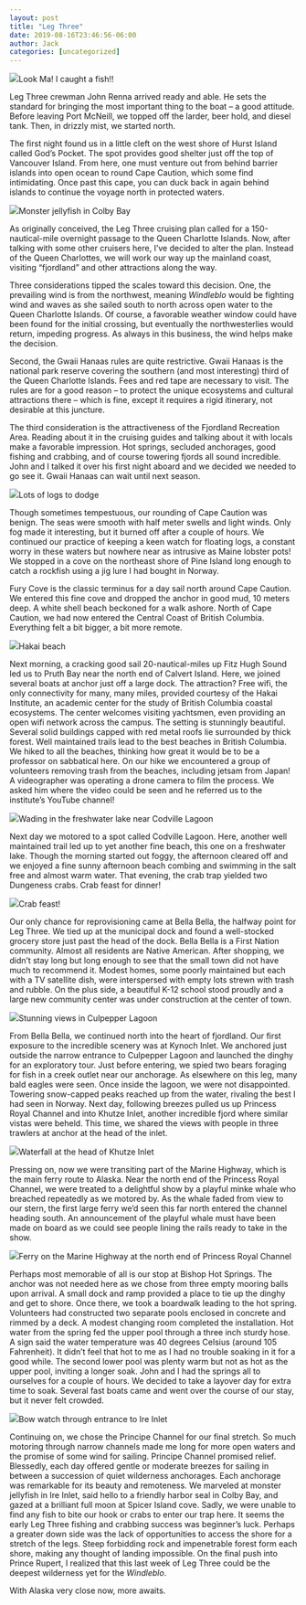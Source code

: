 ```yaml
---
layout: post
title: "Leg Three"
date: 2019-08-16T23:46:56-06:00
author: Jack
categories: [uncategorized]
---
```


![](http://windleblo.com/wp-content/uploads/2019/08/IMG_7447-e1566020077291-768x1024.jpg)Look Ma! I caught a fish!!

Leg Three crewman John Renna arrived ready and able. He sets the standard for bringing the most important thing to the boat – a good attitude. Before leaving Port McNeill, we topped off the larder, beer hold, and diesel tank. Then, in drizzly mist, we started north.

The first night found us in a little cleft on the west shore of Hurst Island called God’s Pocket. The spot provides good shelter just off the top of Vancouver Island. From here, one must venture out from behind barrier islands into open ocean to round Cape Caution, which some find intimidating. Once past this cape, you can duck back in again behind islands to continue the voyage north in protected waters.

![](http://windleblo.com/wp-content/uploads/2019/08/IMG_7429-e1566019962299-768x1024.jpg)Monster jellyfish in Colby Bay

As originally conceived, the Leg Three cruising plan called for a 150-nautical-mile overnight passage to the Queen Charlotte Islands. Now, after talking with some other cruisers here, I’ve decided to alter the plan. Instead of the Queen Charlottes, we will work our way up the mainland coast, visiting “fjordland” and other attractions along the way.

Three considerations tipped the scales toward this decision. One, the prevailing wind is from the northwest, meaning _Windleblo_ would be fighting wind and waves as she sailed south to north across open water to the Queen Charlotte Islands. Of course, a favorable weather window could have been found for the initial crossing, but eventually the northwesterlies would return, impeding progress. As always in this business, the wind helps make the decision.

Second, the Gwaii Hanaas rules are quite restrictive. Gwaii Hanaas is the national park reserve covering the southern (and most interesting) third of the Queen Charlotte Islands. Fees and red tape are necessary to visit. The rules are for a good reason – to protect the unique ecosystems and cultural attractions there – which is fine, except it requires a rigid itinerary, not desirable at this juncture.

The third consideration is the attractiveness of the Fjordland Recreation Area. Reading about it in the cruising guides and talking about it with locals make a favorable impression. Hot springs, secluded anchorages, good fishing and crabbing, and of course towering fjords all sound incredible. John and I talked it over his first night aboard and we decided we needed to go see it. Gwaii Hanaas can wait until next season.

![](http://windleblo.com/wp-content/uploads/2019/08/IMG_1071-1024x768.jpg)Lots of logs to dodge

Though sometimes tempestuous, our rounding of Cape Caution was benign. The seas were smooth with half meter swells and light winds. Only fog made it interesting, but it burned off after a couple of hours. We continued our practice of keeping a keen watch for floating logs, a constant worry in these waters but nowhere near as intrusive as Maine lobster pots! We stopped in a cove on the northeast shore of Pine Island long enough to catch a rockfish using a jig lure I had bought in Norway.

Fury Cove is the classic terminus for a day sail north around Cape Caution. We entered this fine cove and dropped the anchor in good mud, 10 meters deep. A white shell beach beckoned for a walk ashore. North of Cape Caution, we had now entered the Central Coast of British Columbia. Everything felt a bit bigger, a bit more remote.

![](http://windleblo.com/wp-content/uploads/2019/08/IMG_7342-1024x768.jpg)Hakai beach

Next morning, a cracking good sail 20-nautical-miles up Fitz Hugh Sound led us to Pruth Bay near the north end of Calvert Island. Here, we joined several boats at anchor just off a large dock. The attraction? Free wifi, the only connectivity for many, many miles, provided courtesy of the Hakai Institute, an academic center for the study of British Columbia coastal ecosystems. The center welcomes visiting yachtsmen, even providing an open wifi network across the campus. The setting is stunningly beautiful. Several solid buildings capped with red metal roofs lie surrounded by thick forest. Well maintained trails lead to the best beaches in British Columbia. We hiked to all the beaches, thinking how great it would be to be a professor on sabbatical here. On our hike we encountered a group of volunteers removing trash from the beaches, including jetsam from Japan! A videographer was operating a drone camera to film the process. We asked him where the video could be seen and he referred us to the institute’s YouTube channel!

![](http://windleblo.com/wp-content/uploads/2019/08/IMG_1032-1024x768.jpg)Wading in the freshwater lake near Codville Lagoon

Next day we motored to a spot called Codville Lagoon. Here, another well maintained trail led up to yet another fine beach, this one on a freshwater lake. Though the morning started out foggy, the afternoon cleared off and we enjoyed a fine sunny afternoon beach combing and swimming in the salt free and almost warm water. That evening, the crab trap yielded two Dungeness crabs. Crab feast for dinner!

![](http://windleblo.com/wp-content/uploads/2019/08/IMG_1035-1024x768.jpg)Crab feast!

Our only chance for reprovisioning came at Bella Bella, the halfway point for Leg Three. We tied up at the municipal dock and found a well-stocked grocery store just past the head of the dock. Bella Bella is a First Nation community. Almost all residents are Native American. After shopping, we didn’t stay long but long enough to see that the small town did not have much to recommend it. Modest homes, some poorly maintained but each with a TV satellite dish, were interspersed with empty lots strewn with trash and rubble. On the plus side, a beautiful K-12 school stood proudly and a large new community center was under construction at the center of town.

![](http://windleblo.com/wp-content/uploads/2019/08/IMG_7364-1024x768.jpg)Stunning views in Culpepper Lagoon

From Bella Bella, we continued north into the heart of fjordland. Our first exposure to the incredible scenery was at Kynoch Inlet. We anchored just outside the narrow entrance to Culpepper Lagoon and launched the dinghy for an exploratory tour. Just before entering, we spied two bears foraging for fish in a creek outlet near our anchorage. As elsewhere on this leg, many bald eagles were seen. Once inside the lagoon, we were not disappointed. Towering snow-capped peaks reached up from the water, rivaling the best I had seen in Norway. Next day, following breezes pulled us up Princess Royal Channel and into Khutze Inlet, another incredible fjord where similar vistas were beheld. This time, we shared the views with people in three trawlers at anchor at the head of the inlet. 

![](http://windleblo.com/wp-content/uploads/2019/08/IMG_1066-e1566018812962-768x1024.jpg)Waterfall at the head of Khutze Inlet

Pressing on, now we were transiting part of the Marine Highway, which is the main ferry route to Alaska. Near the north end of the Princess Royal Channel, we were treated to a delightful show by a playful minke whale who breached repeatedly as we motored by. As the whale faded from view to our stern, the first large ferry we’d seen this far north entered the channel heading south. An announcement of the playful whale must have been made on board as we could see people lining the rails ready to take in the show.

![](http://windleblo.com/wp-content/uploads/2019/08/IMG_7398-1024x768.jpg)Ferry on the Marine Highway at the north end of Princess Royal Channel

Perhaps most memorable of all is our stop at Bishop Hot Springs. The anchor was not needed here as we chose from three empty mooring balls upon arrival. A small dock and ramp provided a place to tie up the dinghy and get to shore. Once there, we took a boardwalk leading to the hot spring. Volunteers had constructed two separate pools enclosed in concrete and rimmed by a deck. A modest changing room completed the installation. Hot water from the spring fed the upper pool through a three inch sturdy hose. A sign said the water temperature was 40 degrees Celsius (around 105 Fahrenheit). It didn’t feel that hot to me as I had no trouble soaking in it for a good while. The second lower pool was plenty warm but not as hot as the upper pool, inviting a longer soak. John and I had the springs all to ourselves for a couple of hours. We decided to take a layover day for extra time to soak. Several fast boats came and went over the course of our stay, but it never felt crowded.

![](http://windleblo.com/wp-content/uploads/2019/08/IMG_7438-1024x768.jpg)Bow watch through entrance to Ire Inlet

Continuing on, we chose the Principe Channel for our final stretch. So much motoring through narrow channels made me long for more open waters and the promise of some wind for sailing. Principe Channel promised relief. Blessedly, each day offered gentle or moderate breezes for sailing in between a succession of quiet wilderness anchorages. Each anchorage was remarkable for its beauty and remoteness. We marveled at monster jellyfish in Ire Inlet, said hello to a friendly harbor seal in Colby Bay, and gazed at a brilliant full moon at Spicer Island cove. Sadly, we were unable to find any fish to bite our hook or crabs to enter our trap here. It seems the early Leg Three fishing and crabbing success was beginner’s luck. Perhaps a greater down side was the lack of opportunities to access the shore for a stretch of the legs. Steep forbidding rock and impenetrable forest form each shore, making any thought of landing impossible. On the final push into Prince Rupert, I realized that this last week of Leg Three could be the deepest wilderness yet for the _Windleblo_. 

With Alaska very close now, more awaits.